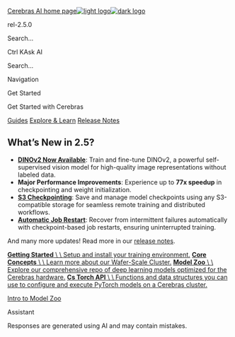 [Cerebras AI home page![light logo](https://mintlify.s3.us-west-1.amazonaws.com/cerebras-training/logo/2.png)![dark logo](https://mintlify.s3.us-west-1.amazonaws.com/cerebras-training/logo/1.png)](https://training-docs.cerebras.ai/)

rel-2.5.0

Search...

Ctrl KAsk AI

Search...

Navigation

Get Started

Get Started with Cerebras

[Guides](https://training-docs.cerebras.ai/rel-2.5.0/getting-started/overview) [Explore & Learn](https://training-docs.cerebras.ai/rel-2.5.0/concepts/cerebras-wafer-scale-cluster) [Release Notes](https://training-docs.cerebras.ai/rel-2.5.0/release-notes/release-notes-tabs)

## [​](https://training-docs.cerebras.ai/rel-2.5.0/getting-started/overview\#what%E2%80%99s-new-in-2-5%3F)   What’s New in 2.5?

- [**DINOv2 Now Available**](https://training-docs.cerebras.ai/rel-2.5.0/model-zoo/models/vision/dino-v2): Train and fine-tune DINOv2, a powerful self-supervised vision model for high-quality image representations without labeled data.
- **Major Performance Improvements**: Experience up to **77x speedup** in checkpointing and weight initialization.
- [**S3 Checkpointing**](https://training-docs.cerebras.ai/rel-2.5.0/model-zoo/migration/s3-checkpoints): Save and manage model checkpoints using any S3-compatible storage for seamless remote training and distributed workflows.
- [**Automatic Job Restart**](https://training-docs.cerebras.ai/rel-2.5.0/model-zoo/automatic-job-restart): Recover from intermittent failures automatically with checkpoint-based job restarts, ensuring uninterrupted training.

And many more updates! Read more in our [release notes](https://training-docs.cerebras.ai/rel-2.5.0/release-notes/release-notes-tabs).

[**Getting Started** \\
\\
Setup and install your training environment.](https://training-docs.cerebras.ai/rel-2.5.0/getting-started/setup-and-installation) [**Core Concepts** \\
\\
Learn more about our Wafer-Scale Cluster.](https://training-docs.cerebras.ai/rel-2.5.0/concepts/cerebras-wafer-scale-cluster) [**Model Zoo** \\
\\
Explore our comprehensive repo of deep learning models optimized for the Cerebras hardware.](https://training-docs.cerebras.ai/rel-2.5.0/model-zoo/model-zoo-overview) [**Cs Torch API** \\
\\
Functions and data structures you can use to configure and execute PyTorch models on a Cerebras cluster.](https://training-api.cerebras.ai/en/latest/wsc/api/cerebras_pytorch/index.html)

[Intro to Model Zoo](https://training-docs.cerebras.ai/rel-2.5.0/model-zoo/model-zoo-overview)

Assistant

Responses are generated using AI and may contain mistakes.